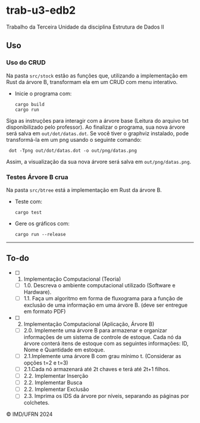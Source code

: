 # trab-u3-edb2

Trabalho da Terceira Unidade da disciplina Estrutura de Dados II

## Uso

### Uso do CRUD

Na pasta `src/stock` estâo as funções que, utilizando a implementação em Rust da árvore B, transformam ela em um CRUD com menu interativo.

- Inicie o programa com:
  ```terminal
  cargo build
  cargo run
  ```

Siga as instruções para interagir com a árvore base (Leitura do arquivo txt disponibilizado pelo professor).
Ao finalizar o programa, sua nova árvore será salva em `out/dot/datas.dot`. Se você tiver o graphviz instalado, pode transformá-la em um png usando o seguinte comando:

```terminal
 dot -Tpng out/dot/datas.dot -o out/png/datas.png
  ```

Assim, a visualização da sua nova árvore será salva em `out/png/datas.png`.

### Testes Árvore B crua

Na pasta `src/btree` está a implementação em Rust da árvore B.

- Teste com:

  ```terminal
  cargo test
  ```

- Gere os gráficos com:

  ```terminal
  cargo run --release
  ```

---
## To-do
- [ ] 1. Implementação Computacional (Teoria)
  - [ ] 1.0. Descreva o ambiente computacional utilizado (Software e Hardware).
  - [ ] 1.1. Faça um algoritmo em forma de fluxograma para a função de exclusão de uma
informação em uma árvore B. (deve ser entregue em formato PDF)
- [ ] 2. Implementação Computacional (Aplicação, Árvore B)
  - [ ] 2.0. Implemente uma árvore B para armazenar e organizar informações de um sistema de controle de estoque. Cada nó da árvore conterá itens de estoque com as seguintes informações: ID, Nome e Quantidade em estoque.
  - [ ] 2.1.Implemente uma árvore B com grau mínimo t. (Considerar as opções t=2 e t=3)
  - [ ] 2.1.Cada nó armazenará até 2t chaves e terá até 2t+1 filhos.
  - [ ] 2.2. Implementar Inserção
  - [ ] 2.2. Implementar Busca
  - [ ] 2.2. Implementar Exclusão
  - [ ] 2.3. Imprima os IDS da árvore por níveis, separando as páginas por colchetes.

&copy; IMD/UFRN 2024
